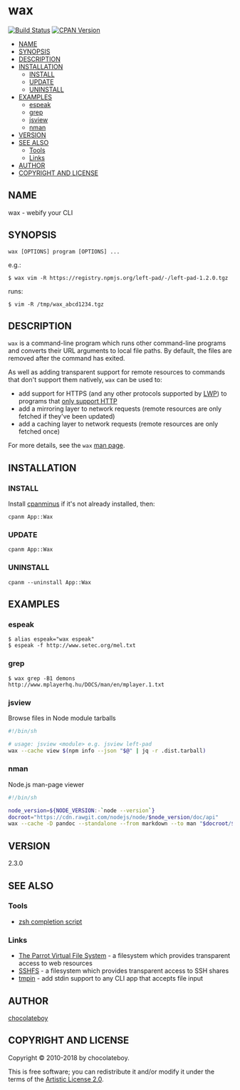 # wax

[![Build Status](https://secure.travis-ci.org/chocolateboy/wax.svg)](http://travis-ci.org/chocolateboy/wax)
[![CPAN Version](https://badge.fury.io/pl/App-Wax.svg)](http://badge.fury.io/pl/App-Wax)

<!-- START doctoc generated TOC please keep comment here to allow auto update -->
<!-- DON'T EDIT THIS SECTION, INSTEAD RE-RUN doctoc TO UPDATE -->

- [NAME](#name)
- [SYNOPSIS](#synopsis)
- [DESCRIPTION](#description)
- [INSTALLATION](#installation)
  - [INSTALL](#install)
  - [UPDATE](#update)
  - [UNINSTALL](#uninstall)
- [EXAMPLES](#examples)
  - [espeak](#espeak)
  - [grep](#grep)
  - [jsview](#jsview)
  - [nman](#nman)
- [VERSION](#version)
- [SEE ALSO](#see-also)
  - [Tools](#tools)
  - [Links](#links)
- [AUTHOR](#author)
- [COPYRIGHT AND LICENSE](#copyright-and-license)

<!-- END doctoc generated TOC please keep comment here to allow auto update -->

## NAME

wax - webify your CLI

## SYNOPSIS

    wax [OPTIONS] program [OPTIONS] ...

e.g.:

    $ wax vim -R https://registry.npmjs.org/left-pad/-/left-pad-1.2.0.tgz

runs:

    $ vim -R /tmp/wax_abcd1234.tgz

## DESCRIPTION

`wax` is a command-line program which runs other command-line programs and converts their URL
arguments to local file paths. By default, the files are removed after the command has exited.

As well as adding transparent support for remote resources to commands that don't support them
natively, `wax` can be used to:

- add support for HTTPS (and any other protocols supported by [LWP](https://metacpan.org/pod/LWP)) to programs that [only support HTTP](https://github.com/jgm/pandoc/issues/1266)
- add a mirroring layer to network requests (remote resources are only fetched if they've been updated)
- add a caching layer to network requests (remote resources are only fetched once)

For more details, see the `wax` [man page](bin/README.md).

## INSTALLATION

### INSTALL

Install [cpanminus](https://github.com/miyagawa/cpanminus/tree/devel/App-cpanminus#readme) if it's not already installed,
then:

    cpanm App::Wax

### UPDATE

    cpanm App::Wax

### UNINSTALL

    cpanm --uninstall App::Wax

## EXAMPLES

### espeak

    $ alias espeak="wax espeak"
    $ espeak -f http://www.setec.org/mel.txt

### grep

    $ wax grep -B1 demons http://www.mplayerhq.hu/DOCS/man/en/mplayer.1.txt

### jsview

Browse files in Node module tarballs

```bash
#!/bin/sh

# usage: jsview <module> e.g. jsview left-pad
wax --cache view $(npm info --json "$@" | jq -r .dist.tarball)
```

### nman

Node.js man-page viewer

```bash
#!/bin/sh

node_version=${NODE_VERSION:-`node --version`}
docroot="https://cdn.rawgit.com/nodejs/node/$node_version/doc/api"
wax --cache -D pandoc --standalone --from markdown --to man "$docroot/$1.md" | man -l -
```

## VERSION

2.3.0

## SEE ALSO

### Tools

- [zsh completion script](https://github.com/chocolateboy/App-Wax/wiki/Zsh-completion-script)

### Links

- [The Parrot Virtual File System](http://ccl.cse.nd.edu/software/parrot/) - a filesystem which provides transparent access to web resources
- [SSHFS](https://github.com/libfuse/sshfs) - a filesystem which provides transparent access to SSH shares
- [tmpin](https://github.com/sindresorhus/tmpin) - add stdin support to any CLI app that accepts file input

## AUTHOR

[chocolateboy](mailto:chocolate@cpan.org)

## COPYRIGHT AND LICENSE

Copyright © 2010-2018 by chocolateboy.

This is free software; you can redistribute it and/or modify it under the terms of the
[Artistic License 2.0](http://www.opensource.org/licenses/artistic-license-2.0.php).
